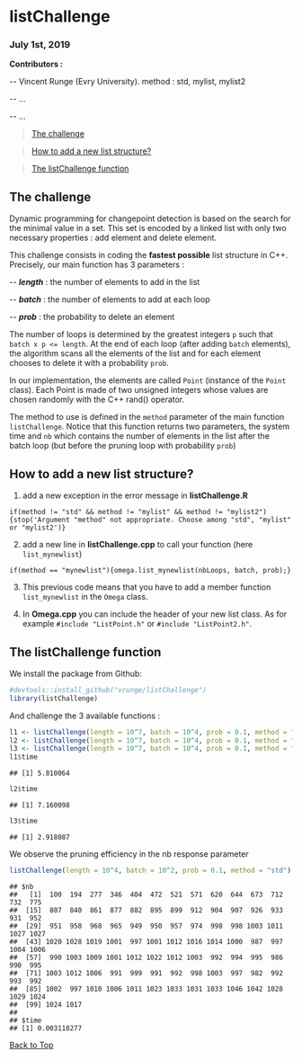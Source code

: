 <a id="top"></a>

<!-- 
%\VignetteEngine{knitr::rmarkdown} 
%\VignetteIndexEntry{listChallenge}
--> 

# listChallenge
### July 1st, 2019

**Contributors :**

-- Vincent Runge (Evry University). method : std, mylist, mylist2

-- ...

-- ...



> [The challenge](#challenge)

> [How to add a new list structure?](#list)

> [The listChallenge function](#function)


<a id="challenge"></a>

## The challenge

Dynamic programming for changepoint detection is based on the search for the minimal value in a set. This set is encoded by a linked list with only two necessary properties : add element and delete element.

This challenge consists in coding the **fastest possible** list structure in C++. Precisely, our main function has 3 parameters :

-- ***length*** : the number of elements to add in the list

-- ***batch*** : the number of elements to add at each loop

-- ***prob*** : the probability to delete an element

 
The number of loops is determined by the greatest integers `p` such that `batch x p <= length`.
At the end of each loop (after adding `batch` elements), the algorithm scans all the elements of the list and for each element chooses to delete it with a probability `prob`.

In our implementation, the elements are called `Point` (instance of the `Point` class). Each Point is made of two unsigned integers whose values are chosen randomly with the C++ rand() operator.

The method to use is defined in the `method` parameter of the main function `listChallenge`. Notice that this function returns two parameters, the system time and `nb` which contains the number of elements in the list after the batch loop (but before the pruning loop with probability `prob`) 

<a id="list"></a>

## How to add a new list structure?

1) add a new exception in the error message in **listChallenge.R**

`if(method != "std" && method != "mylist" && method != "mylist2"){stop('Argument "method" not appropriate. Choose among "std", "mylist" or "mylist2')}`

2) add a new line in **listChallenge.cpp** to call your function (here `list_mynewlist`)

`if(method == "mynewlist"){omega.list_mynewlist(nbLoops, batch, prob);}`

3) This previous code means that you have to add a member function `list_mynewlist` in the `Omega` class.

4) In **Omega.cpp** you can include the header of your new list class. As for example `#include "ListPoint.h"` or `#include "ListPoint2.h"`.


<a id="function"></a>

## The listChallenge function

We install the package from Github:


```r
#devtools::install_github("vrunge/listChallenge")
library(listChallenge)
```

And challenge the 3 available functions :

```r
l1 <- listChallenge(length = 10^7, batch = 10^4, prob = 0.1, method = "std")
l2 <- listChallenge(length = 10^7, batch = 10^4, prob = 0.1, method = "mylist")
l3 <- listChallenge(length = 10^7, batch = 10^4, prob = 0.1, method = "mylist2")
l1$time
```

```
## [1] 5.810064
```

```r
l2$time
```

```
## [1] 7.160098
```

```r
l3$time
```

```
## [1] 2.918087
```

We observe the pruning efficiency in the nb response parameter

```r
listChallenge(length = 10^4, batch = 10^2, prob = 0.1, method = "std")
```

```
## $nb
##   [1]  100  194  277  346  404  472  521  571  620  644  673  712  732  775
##  [15]  807  840  861  877  882  895  899  912  904  907  926  933  931  952
##  [29]  951  958  968  965  949  950  957  974  998  998 1003 1011 1027 1027
##  [43] 1020 1028 1019 1001  997 1001 1012 1016 1014 1000  987  997 1004 1006
##  [57]  990 1003 1009 1001 1012 1022 1012 1003  992  994  995  986  990  995
##  [71] 1003 1012 1006  991  999  991  992  998 1003  997  982  992  993  992
##  [85] 1002  997 1010 1006 1011 1023 1033 1031 1033 1046 1042 1028 1029 1024
##  [99] 1024 1017
## 
## $time
## [1] 0.003118277
```


[Back to Top](#top)

